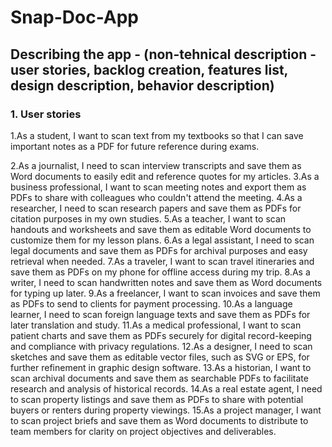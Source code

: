 # Snap-Doc-App
## Describing the app - (non-tehnical description - user stories, backlog creation, features list, design description, behavior description)
### 1. User stories
1.As a student, I want to scan text from my textbooks so that I can save important notes as a PDF for future reference during exams.

2.As a journalist, I need to scan interview transcripts and save them as Word documents to easily edit and reference quotes for my articles.
3.As a business professional, I want to scan meeting notes and export them as PDFs to share with colleagues who couldn't attend the meeting.
4.As a researcher, I need to scan research papers and save them as PDFs for citation purposes in my own studies.
5.As a teacher, I want to scan handouts and worksheets and save them as editable Word documents to customize them for my lesson plans.
6.As a legal assistant, I need to scan legal documents and save them as PDFs for archival purposes and easy retrieval when needed.
7.As a traveler, I want to scan travel itineraries and save them as PDFs on my phone for offline access during my trip.
8.As a writer, I need to scan handwritten notes and save them as Word documents for typing up later.
9.As a freelancer, I want to scan invoices and save them as PDFs to send to clients for payment processing.
10.As a language learner, I need to scan foreign language texts and save them as PDFs for later translation and study.
11.As a medical professional, I want to scan patient charts and save them as PDFs securely for digital record-keeping and compliance with privacy regulations.
12.As a designer, I need to scan sketches and save them as editable vector files, such as SVG or EPS, for further refinement in graphic design software.
13.As a historian, I want to scan archival documents and save them as searchable PDFs to facilitate research and analysis of historical records.
14.As a real estate agent, I need to scan property listings and save them as PDFs to share with potential buyers or renters during property viewings.
15.As a project manager, I want to scan project briefs and save them as Word documents to distribute to team members for clarity on project objectives and deliverables.


